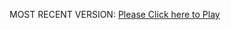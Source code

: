 MOST RECENT VERSION: [Please Click here to Play](https://rawcdn.githack.com/alperenbutun/Flying-3d/aac4bfd/index.html)
